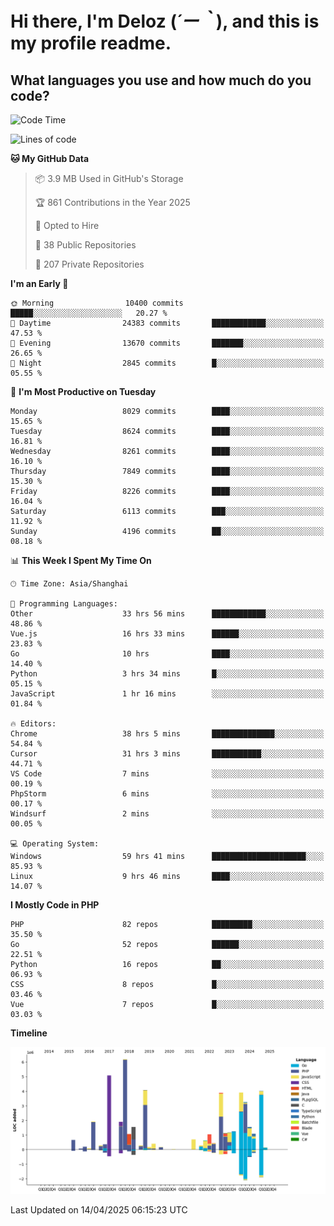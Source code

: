 # **Hi there, I'm Deloz (*´ー｀*), and this is my profile readme.**

## **What languages you use and how much do you code?**

<!--START_SECTION:waka-->
![Code Time](http://img.shields.io/badge/Code%20Time-6%2C136%20hrs%2017%20mins-blue)

![Lines of code](https://img.shields.io/badge/From%20Hello%20World%20I%27ve%20Written-48.8%20million%20lines%20of%20code-blue)

**🐱 My GitHub Data** 

> 📦 3.9 MB Used in GitHub's Storage 
 > 
> 🏆 861 Contributions in the Year 2025
 > 
> 💼 Opted to Hire
 > 
> 📜 38 Public Repositories 
 > 
> 🔑 207 Private Repositories 
 > 
**I'm an Early 🐤** 

```text
🌞 Morning                10400 commits       █████░░░░░░░░░░░░░░░░░░░░   20.27 % 
🌆 Daytime                24383 commits       ████████████░░░░░░░░░░░░░   47.53 % 
🌃 Evening                13670 commits       ███████░░░░░░░░░░░░░░░░░░   26.65 % 
🌙 Night                  2845 commits        █░░░░░░░░░░░░░░░░░░░░░░░░   05.55 % 
```
📅 **I'm Most Productive on Tuesday** 

```text
Monday                   8029 commits        ████░░░░░░░░░░░░░░░░░░░░░   15.65 % 
Tuesday                  8624 commits        ████░░░░░░░░░░░░░░░░░░░░░   16.81 % 
Wednesday                8261 commits        ████░░░░░░░░░░░░░░░░░░░░░   16.10 % 
Thursday                 7849 commits        ████░░░░░░░░░░░░░░░░░░░░░   15.30 % 
Friday                   8226 commits        ████░░░░░░░░░░░░░░░░░░░░░   16.04 % 
Saturday                 6113 commits        ███░░░░░░░░░░░░░░░░░░░░░░   11.92 % 
Sunday                   4196 commits        ██░░░░░░░░░░░░░░░░░░░░░░░   08.18 % 
```


📊 **This Week I Spent My Time On** 

```text
🕑︎ Time Zone: Asia/Shanghai

💬 Programming Languages: 
Other                    33 hrs 56 mins      ████████████░░░░░░░░░░░░░   48.86 % 
Vue.js                   16 hrs 33 mins      ██████░░░░░░░░░░░░░░░░░░░   23.83 % 
Go                       10 hrs              ████░░░░░░░░░░░░░░░░░░░░░   14.40 % 
Python                   3 hrs 34 mins       █░░░░░░░░░░░░░░░░░░░░░░░░   05.15 % 
JavaScript               1 hr 16 mins        ░░░░░░░░░░░░░░░░░░░░░░░░░   01.84 % 

🔥 Editors: 
Chrome                   38 hrs 5 mins       ██████████████░░░░░░░░░░░   54.84 % 
Cursor                   31 hrs 3 mins       ███████████░░░░░░░░░░░░░░   44.71 % 
VS Code                  7 mins              ░░░░░░░░░░░░░░░░░░░░░░░░░   00.19 % 
PhpStorm                 6 mins              ░░░░░░░░░░░░░░░░░░░░░░░░░   00.17 % 
Windsurf                 2 mins              ░░░░░░░░░░░░░░░░░░░░░░░░░   00.05 % 

💻 Operating System: 
Windows                  59 hrs 41 mins      █████████████████████░░░░   85.93 % 
Linux                    9 hrs 46 mins       ████░░░░░░░░░░░░░░░░░░░░░   14.07 % 
```

**I Mostly Code in PHP** 

```text
PHP                      82 repos            █████████░░░░░░░░░░░░░░░░   35.50 % 
Go                       52 repos            ██████░░░░░░░░░░░░░░░░░░░   22.51 % 
Python                   16 repos            ██░░░░░░░░░░░░░░░░░░░░░░░   06.93 % 
CSS                      8 repos             █░░░░░░░░░░░░░░░░░░░░░░░░   03.46 % 
Vue                      7 repos             █░░░░░░░░░░░░░░░░░░░░░░░░   03.03 % 
```



**Timeline**

![Lines of Code chart](https://raw.githubusercontent.com/deloz/deloz/main/assets/bar_graph.png)


 Last Updated on 14/04/2025 06:15:23 UTC
<!--END_SECTION:waka-->
